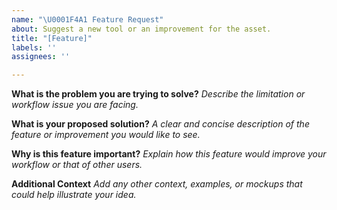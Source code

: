 ```yaml
---
name: "\U0001F4A1 Feature Request"
about: Suggest a new tool or an improvement for the asset.
title: "[Feature]"
labels: ''
assignees: ''

---
```


**What is the problem you are trying to solve?**
*Describe the limitation or workflow issue you are facing.*

**What is your proposed solution?**
*A clear and concise description of the feature or improvement you would like to see.*

**Why is this feature important?**
*Explain how this feature would improve your workflow or that of other users.*

**Additional Context**
*Add any other context, examples, or mockups that could help illustrate your idea.*
